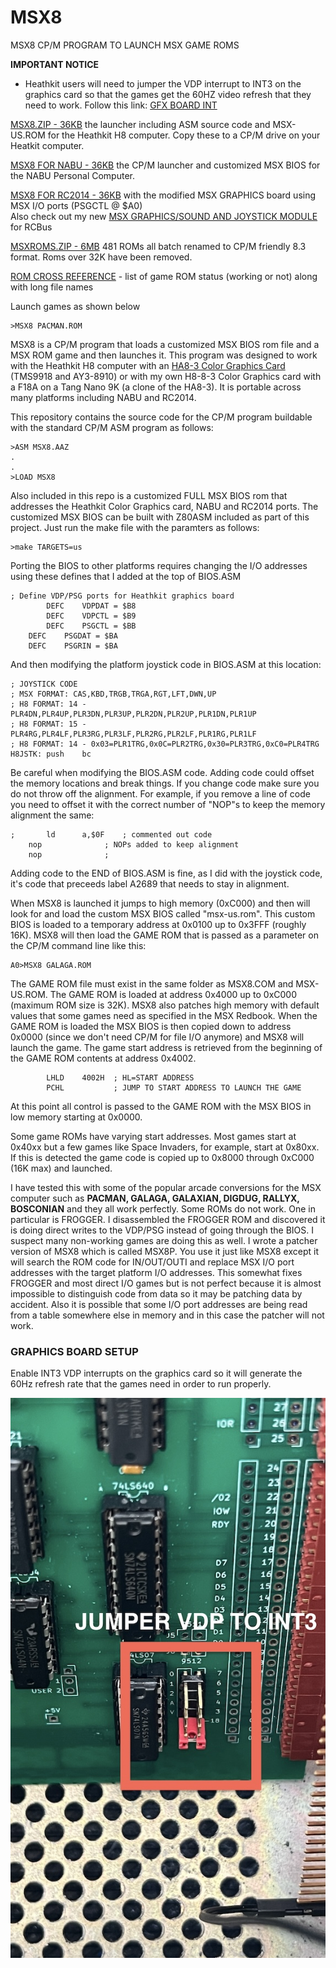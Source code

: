 # MSX8
MSX8 CP/M PROGRAM TO LAUNCH MSX GAME ROMS

<b>IMPORTANT NOTICE</b>
- Heathkit users will need to jumper the VDP interrupt to INT3 on the graphics card so that the games get the 60HZ video refresh that they need to work. Follow this link: [GFX BOARD INT](https://github.com/lesbird/MSX8#graphics-board-setup)

[MSX8.ZIP - 36KB](https://github.com/lesbird/MSX8/blob/main/MSX8.zip) the launcher including ASM source code and MSX-US.ROM for the Heathkit H8 computer. Copy these to a CP/M drive on your Heatkit computer.

[MSX8 FOR NABU - 36KB](https://github.com/lesbird/MSX8/blob/main/MSX8NABU.zip) the CP/M launcher and customized MSX BIOS for the NABU Personal Computer.

[MSX8 FOR RC2014 - 36KB](https://github.com/lesbird/MSX8/blob/main/MSX8RC2014.zip) with the modified MSX GRAPHICS board using MSX I/O ports (PSGCTL @ $A0)<br>
Also check out my new [MSX GRAPHICS/SOUND AND JOYSTICK MODULE](https://github.com/sebhc/sebhc/wiki/RCBUSMSX) for RCBus

[MSXROMS.ZIP - 6MB](https://drive.google.com/file/d/1CPUKjfRxF2Sq3ZCcoAHj1XeqptBqdim3/view?usp=sharing) 481 ROMs all batch renamed to CP/M friendly 8.3 format. Roms over 32K have been removed.

[ROM CROSS REFERENCE](https://github.com/lesbird/MSX8/blob/main/romlist.md) - list of game ROM status (working or not) along with long file names

Launch games as shown below
```
>MSX8 PACMAN.ROM
```
MSX8 is a CP/M program that loads a customized MSX BIOS rom file and a MSX ROM game and then launches it. This program was designed to work with the Heathkit H8 computer with an [HA8-3 Color Graphics Card](https://github.com/sebhc/sebhc/wiki/HA-8-3) (TMS9918 and AY3-8910) or with my own H8-8-3 Color Graphics card with a F18A on a Tang Nano 9K (a clone of the HA8-3). It is portable across many platforms including NABU and RC2014.

This repository contains the source code for the CP/M program buildable with the standard CP/M ASM program as follows:

```
>ASM MSX8.AAZ
.
.
>LOAD MSX8
```

Also included in this repo is a customized FULL MSX BIOS rom that addresses the Heathkit Color Graphics card, NABU and RC2014 ports. The customized MSX BIOS can be built with Z80ASM included as part of this project. Just run the make file with the paramters as follows:

```
>make TARGETS=us
```

Porting the BIOS to other platforms requires changing the I/O addresses using these defines that I added at the top of BIOS.ASM

```
; Define VDP/PSG ports for Heathkit graphics board
        DEFC    VDPDAT = $B8
        DEFC    VDPCTL = $B9
        DEFC    PSGCTL = $BB
	DEFC	PSGDAT = $BA
	DEFC	PSGRIN = $BA
```

And then modifying the platform joystick code in BIOS.ASM at this location:

```
; JOYSTICK CODE
; MSX FORMAT: CAS,KBD,TRGB,TRGA,RGT,LFT,DWN,UP
; H8 FORMAT: 14 - PLR4DN,PLR4UP,PLR3DN,PLR3UP,PLR2DN,PLR2UP,PLR1DN,PLR1UP
; H8 FORMAT: 15 - PLR4RG,PLR4LF,PLR3RG,PLR3LF,PLR2RG,PLR2LF,PLR1RG,PLR1LF
; H8 FORMAT: 14 - 0x03=PLR1TRG,0x0C=PLR2TRG,0x30=PLR3TRG,0xC0=PLR4TRG
H8JSTK:	push	bc
```

Be careful when modifying the BIOS.ASM code. Adding code could offset the memory locations and break things. If you change code make sure you do not throw off the alignment. For example, if you remove a line of code you need to offset it with the correct number of "NOP"s to keep the memory alignment the same:

```
;       ld      a,$0F    ; commented out code
	nop              ; NOPs added to keep alignment
	nop              ;
```

Adding code to the END of BIOS.ASM is fine, as I did with the joystick code, it's code that preceeds label A2689 that needs to stay in alignment.

When MSX8 is launched it jumps to high memory (0xC000) and then will look for and load the custom MSX BIOS called "msx-us.rom". This custom BIOS is loaded to a temporary address at 0x0100 up to 0x3FFF (roughly 16K). MSX8 will then load the GAME ROM that is passed as a parameter on the CP/M command line like this:

```
A0>MSX8 GALAGA.ROM
```

The GAME ROM file must exist in the same folder as MSX8.COM and MSX-US.ROM. The GAME ROM is loaded at address 0x4000 up to 0xC000 (maximum ROM size is 32K). MSX8 also patches high memory with default values that some games need as specified in the MSX Redbook. When the GAME ROM is loaded the MSX BIOS is then copied down to address 0x0000 (since we don't need CP/M for file I/O anymore) and MSX8 will launch the game. The game start address is retrieved from the beginning of the GAME ROM contents at address 0x4002.

```
        LHLD    4002H  ; HL=START ADDRESS
        PCHL           ; JUMP TO START ADDRESS TO LAUNCH THE GAME
```

At this point all control is passed to the GAME ROM with the MSX BIOS in low memory starting at 0x0000.

Some game ROMs have varying start addresses. Most games start at 0x40xx but a few games like Space Invaders, for example, start at 0x80xx. If this is detected the game code is copied up to 0x8000 through 0xC000 (16K max) and launched.

I have tested this with some of the popular arcade conversions for the MSX computer such as <b>PACMAN, GALAGA, GALAXIAN, DIGDUG, RALLYX, BOSCONIAN</b> and they all work perfectly. Some ROMs do not work. One in particular is FROGGER. I disassembled the FROGGER ROM and discovered it is doing direct writes to the VDP/PSG instead of going through the BIOS. I suspect many non-working games are doing this as well. I wrote a patcher version of MSX8 which is called MSX8P. You use it just like MSX8 except it will search the ROM code for IN/OUT/OUTI and replace MSX I/O port addresses with the target platform I/O addresses. This somewhat fixes FROGGER and most direct I/O games but is not perfect because it is almost impossible to distinguish code from data so it may be patching data by accident. Also it is possible that some I/O port addresses are being read from a table somewhere else in memory and in this case the patcher will not work.

### GRAPHICS BOARD SETUP

Enable INT3 VDP interrupts on the graphics card so it will generate the 60Hz refresh rate that the games need in order to run properly.

![GFX VDP](https://github.com/lesbird/MSX8/blob/main/MODGFX.jpg)

